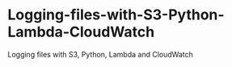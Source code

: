 # Logging-files-with-S3-Python-Lambda-CloudWatch
Logging files with S3, Python, Lambda and CloudWatch
